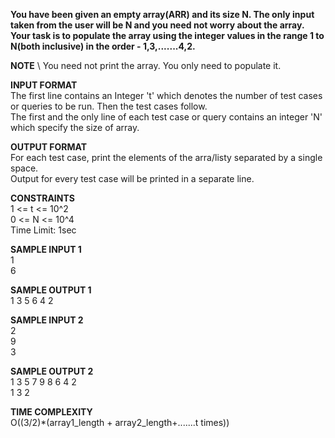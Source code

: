**You have been given an empty array(ARR) and its size N. The only input taken from the user will be N and you need not worry about the array.\
Your task is to populate the array using the integer values in the range 1 to N(both inclusive) in the order - 1,3,.......4,2.**

**NOTE** \ 
You need not print the array. You only need to populate it.

**INPUT FORMAT** \
The first line contains an Integer 't' which denotes the number of test cases or queries to be run. Then the test cases follow.\
The first and the only line of each test case or query contains an integer 'N' which specify the size of array.

**OUTPUT FORMAT** \
For each test case, print the elements of the arra/listy separated by a single space.\
Output for every test case will be printed in a separate line.

**CONSTRAINTS** \
1 <= t <= 10^2 \
0 <= N <= 10^4 \
Time Limit: 1sec

**SAMPLE INPUT 1** \
1 \
6

**SAMPLE OUTPUT 1** \
1 3 5 6 4 2

**SAMPLE INPUT 2** \
2 \
9 \
3

**SAMPLE OUTPUT 2** \
1 3 5 7 9 8 6 4 2 \
1 3 2

**TIME COMPLEXITY** \
O((3/2)*(array1_length + array2_length+.......t times))